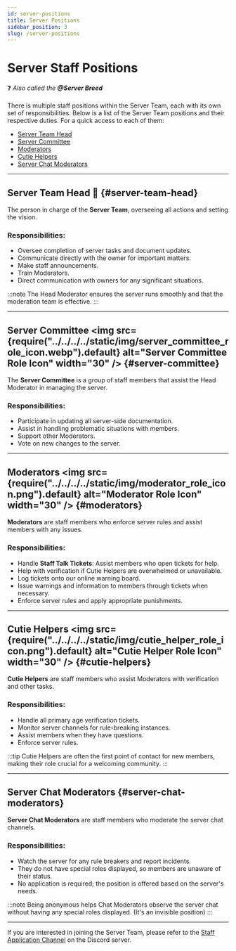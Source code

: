 ```yaml
---
id: server-positions
title: Server Positions
sidebar_position: 3
slug: /server-positions
---
```


# Server Staff Positions

❓ _Also called the <b>@Server Breed</b>_ <br/><br/>
There is multiple staff positions within the Server Team, each with its own set of responsibilities. Below is a list of the Server Team positions and their respective duties.
For a quick access to each of them:

- [Server Team Head](#server-team-head)
- [Server Committee](#server-committee)
- [Moderators](#moderators)
- [Cutie Helpers](#cutie-helpers)
- [Server Chat Moderators](#server-chat-moderators)

---

## Server Team Head 🔰 {#server-team-head}

The person in charge of the **Server Team**, overseeing all actions and setting the vision.

<h3> Responsibilities: </h3>

- Oversee completion of server tasks and document updates.
- Communicate directly with the owner for important matters.
- Make staff announcements.
- Train Moderators.
- Direct communication with owners for any significant situations.

:::note
The Head Moderator ensures the server runs smoothly and that the moderation team is effective.
:::

---

## Server Committee <img src={require("../../../../static/img/server_committee_role_icon.webp").default} alt="Server Committee Role Icon" width="30" /> {#server-committee}

The **Server Committee** is a group of staff members that assist the Head Moderator in managing the server.

<h3> Responsibilities: </h3>

- Participate in updating all server-side documentation.
- Assist in handling problematic situations with members.
- Support other Moderators.
- Vote on new changes to the server.

---

## Moderators <img src={require("../../../../static/img/moderator_role_icon.png").default} alt="Moderator Role Icon" width="30" /> {#moderators}

**Moderators** are staff members who enforce server rules and assist members with any issues.

<h3> Responsibilities: </h3>

- Handle **Staff Talk Tickets**: Assist members who open tickets for help.
- Help with verification if Cutie Helpers are overwhelmed or unavailable.
- Log tickets onto our online warning board.
- Issue warnings and information to members through tickets when necessary.
- Enforce server rules and apply appropriate punishments.

---

## Cutie Helpers <img src={require("../../../../static/img/cutie_helper_role_icon.png").default} alt="Cutie Helper Role Icon" width="30" /> {#cutie-helpers}

**Cutie Helpers** are staff members who assist Moderators with verification and other tasks.

<h3> Responsibilities: </h3>

- Handle all primary age verification tickets.
- Monitor server channels for rule-breaking instances.
- Assist members when they have questions.
- Enforce server rules.

:::tip
Cutie Helpers are often the first point of contact for new members, making their role crucial for a welcoming community.
:::

---

## Server Chat Moderators {#server-chat-moderators}

**Server Chat Moderators** are staff members who moderate the server chat channels.

<h3> Responsibilities: </h3>

- Watch the server for any rule breakers and report incidents.
- They do not have special roles displayed, so members are unaware of their status.
- No application is required; the position is offered based on the server's needs.

:::note
Being anonymous helps Chat Moderators observe the server chat without having any special roles displayed. (It's an invisible position)
:::

---

If you are interested in joining the Server Team, please refer to the [Staff Application Channel](https://discord.com/channels/734595073920204940/979983964813021205) on the Discord server.
